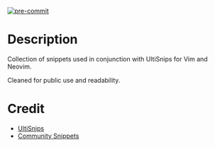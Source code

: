 [![pre-commit](https://img.shields.io/badge/pre--commit-enabled-brightgreen?logo=pre-commit&logoColor=white)](https://github.com/pre-commit/pre-commit)

# Description

Collection of snippets used in conjunction with UltiSnips for Vim and Neovim.

Cleaned for public use and readability.

# Credit

* [UltiSnips](https://github.com/SirVer/ultisnips)
* [Community Snippets](https://github.com/honza/vim-snippets)
